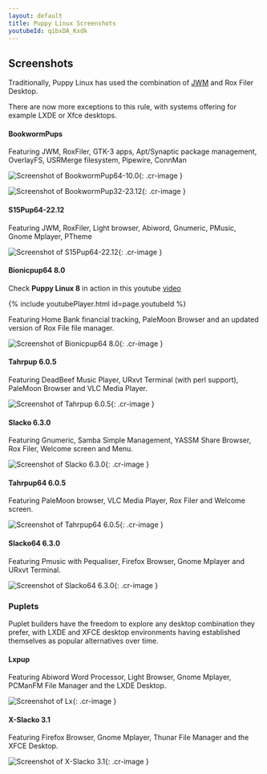 ```yaml
---
layout: default
title: Puppy Linux Screenshots
youtubeId: qibxDA_Kxdk
---
```

## Screenshots

Traditionally, Puppy Linux has used the combination of [JWM](http://joewing.net/projects/jwm/) and Rox Filer Desktop.

There are now more exceptions to this rule, with systems offering for example LXDE or Xfce desktops.

#### BookwormPups

Featuring JWM, RoxFiler, GTK-3 apps, Apt/Synaptic package management, OverlayFS, USRMerge filesystem, Pipewire, ConnMan

![Screenshot of BookwormPup64-10.0](screenshots/BWP64.png){: .cr-image }

![Screenshot of BookwormPup32-23.12](screenshots/BWP32.png){: .cr-image }

#### S15Pup64-22.12

Featuring JWM, RoxFiler, Light browser, Abiword, Gnumeric, PMusic, Gnome Mplayer, PTheme

![Screenshot of S15Pup64-22.12](screenshots/S15Pup64.png){: .cr-image }

#### Bionicpup64 8.0

Check **Puppy Linux 8** in action in this youtube [video](https://www.youtube.com/watch?v=qibxDA_Kxdk)

{% include youtubePlayer.html id=page.youtubeId %}

Featuring Home Bank financial tracking, PaleMoon Browser and an updated version of Rox File file manager.

![Screenshot of Bionicpup64 8.0](screenshots/bionicpup64.jpg){: .cr-image }


#### Tahrpup 6.0.5

Featuring DeadBeef Music Player, URxvt Terminal (with perl support), PaleMoon
Browser and VLC Media Player.

![Screenshot of Tahrpup 6.0.5](screenshots/tahr.jpg){: .cr-image }


#### Slacko 6.3.0

Featuring Gnumeric, Samba Simple Management, YASSM Share Browser, Rox Filer, 
Welcome screen and Menu.

![Screenshot of Slacko 6.3.0](screenshots/slacko.jpg){: .cr-image }


#### Tahrpup64 6.0.5

Featuring PaleMoon browser, VLC Media Player, Rox Filer and Welcome screen.

![Screenshot of Tahrpup64 6.0.5](screenshots/tahr64.jpg){: .cr-image }


#### Slacko64 6.3.0

Featuring Pmusic with Pequaliser, Firefox Browser, Gnome Mplayer and URxvt
Terminal.

![Screenshot of Slacko64 6.3.0](screenshots/slacko64.jpg){: .cr-image }


### Puplets

Puplet builders have the freedom to explore any desktop combination they prefer, with LXDE and XFCE desktop environments having established themselves as popular alternatives over time.

#### Lxpup

Featuring Abiword Word Processor, Light Browser, Gnome Mplayer, PCManFM
File Manager and the LXDE Desktop.

![Screenshot of Lx](screenshots/lxpup.jpg){: .cr-image }


#### X-Slacko 3.1

Featuring Firefox Browser, Gnome Mplayer, Thunar File Manager and the
XFCE Desktop.

![Screenshot of X-Slacko 3.1](screenshots/xslacko.jpg){: .cr-image }


